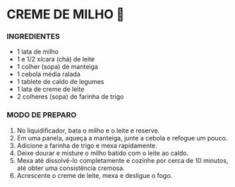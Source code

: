 # CREME DE MILHO :corn:

### INGREDIENTES

- 1 lata de milho
- 1 e 1/2 xícara (chá) de leite
- 1 colher (sopa) de manteiga
- 1 cebola média ralada
- 1 tablete de caldo de legumes
- 1 lata de creme de leite
- 2 colheres (sopa) de farinha de trigo

### MODO DE PREPARO

1. No liquidificador, bata o milho e o leite e reserve.
2. Em uma panela, aqueça a manteiga, junte a cebola e refogue um pouco.
3. Adicione a farinha de trigo e mexa rapidamente.
4. Deixe dourar e misture o milho batido com o leite ao caldo.
5. Mexa até dissolvê-lo completamente e cozinhe por cerca de 10 minutos, até obter uma consistência cremosa.
6. Acrescente o creme de leite, mexa e desligue o fogo.
